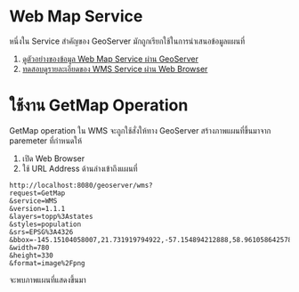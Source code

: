 
# Web Map Service

หนึ่งใน Service สำคัญของ GeoServer มักถูกเรียกใช้ในการนำเสนอข้อมูลแผนที่

1. [ดูตัวอย่างของข้อมูล Web Map Service ผ่าน GeoServer](wms-geoserver-example.md)
2. [ทดสอบดูรายละเอียดของ WMS Service ผ่าน Web Browser](wms-access-service-via-webbrowser.md)

# ใช้งาน GetMap Operation

GetMap operation ใน WMS จะถูกใช้สั่งให้ทาง GeoServer สร้างภาพแผนที่ขึ้นมาจาก paremeter ที่กำหนดให้ 

1. เปิด Web Browser
2. ใช้ URL Address ด้านล่างเข้าถึงแผนที่ 

```
http://localhost:8080/geoserver/wms?
request=GetMap
&service=WMS
&version=1.1.1
&layers=topp%3Astates
&styles=population
&srs=EPSG%3A4326
&bbox=-145.15104058007,21.731919794922,-57.154894212888,58.961058642578&
&width=780
&height=330
&format=image%2Fpng
```

จะพบภาพแผนที่แสดงขึ้นมา